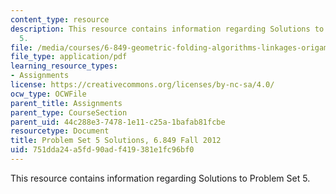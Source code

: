 ```yaml
---
content_type: resource
description: This resource contains information regarding Solutions to Problem Set
  5.
file: /media/courses/6-849-geometric-folding-algorithms-linkages-origami-polyhedra-fall-2012/751dda24a5fd90adf419381e1fc96bf0_MIT6_849F12_ps5_sol.pdf
file_type: application/pdf
learning_resource_types:
- Assignments
license: https://creativecommons.org/licenses/by-nc-sa/4.0/
ocw_type: OCWFile
parent_title: Assignments
parent_type: CourseSection
parent_uid: 44c288e3-7478-1e11-c25a-1bafab81fcbe
resourcetype: Document
title: Problem Set 5 Solutions, 6.849 Fall 2012
uid: 751dda24-a5fd-90ad-f419-381e1fc96bf0
---
```

This resource contains information regarding Solutions to Problem Set 5.